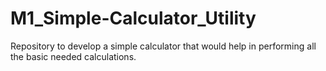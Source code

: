# M1_Simple-Calculator_Utility
Repository to develop a simple calculator that would help in performing all the basic needed calculations.
